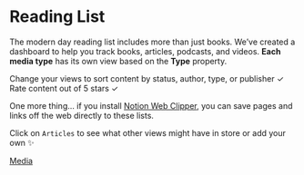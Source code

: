 # Reading List

The modern day reading list includes more than just books. We’ve created a dashboard to help you track books, articles, podcasts, and videos. **Each** **media type** has its own view based on the **Type** property.

Change your views to sort content by status, author, type, or publisher ✓ Rate content out of 5 stars ✓

One more thing… if you install [Notion Web Clipper](https://chrome.google.com/webstore/detail/notion-web-clipper/knheggckgoiihginacbkhaalnibhilkk?hl=en), you can save pages and links off the web directly to these lists.

Click on `Articles` to see what other views might have in store or add your own ✨

[Media](Reading%20List%20cee1540131884b53a10a97c6c33714ca/Media%207bbb375667104d52bea1747442179739.csv)
